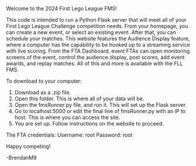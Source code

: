 Welcome to the 2024 First Lego League FMS!

This code is intended to run a Python Flask server that will meet all of your First Lego League Challenge competition needs. From your homepage, you can create a new event, or select an existing event. After that, you can schedule your matches. This website features the Audience Display feature, where a computer has the capability to be hooked up to a streaming service with live scoring. From the FTA Dashboard, event FTAs can open monitoring screens of the event, control the audience display, post scores, add event awards, and replay matches. All of this and more is available with the FLL FMS.

To download to your computer:
1. Download as a .zip file.
2. Open this folder. This is where all of your data will be.
3. Open the fmsRunner.py file, and run it. This will set up the Flask server.
4. Go to localhost:5000 or edit the final line of fmsRunner.py with an IP to host. This is where you can access the site.
5. You are set up. Follow instructions on the website to proceed.

The FTA credentials:
Username: root
Password: root

Happy competing!

-BrendanM9
